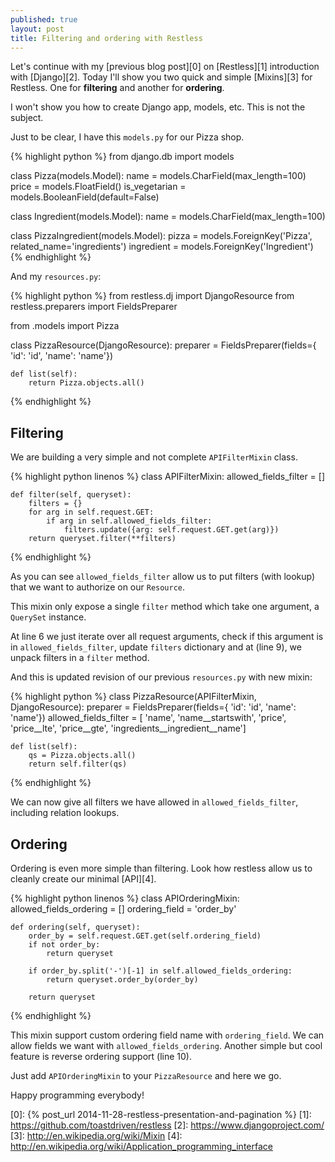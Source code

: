 ```yaml
---
published: true
layout: post
title: Filtering and ordering with Restless
---
```


Let's continue with my [previous blog post][0] on [Restless][1] introduction with [Django][2].
Today I'll show you two quick and simple [Mixins][3] for Restless. One for **filtering** and another for **ordering**.

I won't show you how to create Django app, models, etc. This is not the subject. 

Just to be clear, I have this `models.py` for our Pizza shop.

{% highlight python %}
from django.db import models


class Pizza(models.Model):
    name = models.CharField(max_length=100)
    price = models.FloatField()
    is_vegetarian = models.BooleanField(default=False)


class Ingredient(models.Model):
    name = models.CharField(max_length=100)


class PizzaIngredient(models.Model):
    pizza = models.ForeignKey('Pizza', related_name='ingredients')
    ingredient = models.ForeignKey('Ingredient')
{% endhighlight %}


And my `resources.py`:

{% highlight python %}
from restless.dj import DjangoResource
from restless.preparers import FieldsPreparer

from .models import Pizza


class PizzaResource(DjangoResource):
    preparer = FieldsPreparer(fields={
        'id': 'id', 'name': 'name'})
    
    def list(self):
        return Pizza.objects.all()
{% endhighlight %}

## Filtering

We are building a very simple and not complete `APIFilterMixin` class.

{% highlight python linenos %}
class APIFilterMixin:
    allowed_fields_filter = []

    def filter(self, queryset):
        filters = {}
        for arg in self.request.GET:
            if arg in self.allowed_fields_filter:
                filters.update({arg: self.request.GET.get(arg)})
        return queryset.filter(**filters)
{% endhighlight %}

As you can see `allowed_fields_filter` allow us to put filters (with lookup) that we want to authorize on our `Resource`.

This mixin only expose a single `filter` method which take one argument, a `QuerySet` instance.

At line 6 we just iterate over all request arguments, check if this argument is in `allowed_fields_filter`, update `filters` dictionary and at (line 9), we unpack filters in a `filter` method.

And this is updated revision of our previous `resources.py` with new mixin:

{% highlight python %}
class PizzaResource(APIFilterMixin, DjangoResource):
    preparer = FieldsPreparer(fields={
        'id': 'id', 'name': 'name'})
    allowed_fields_filter = [
        'name', 'name__startswith',
        'price', 'price__lte', 'price__gte',
        'ingredients__ingredient__name']

    def list(self):
        qs = Pizza.objects.all()
        return self.filter(qs)
{% endhighlight %}

We can now give all filters we have allowed in `allowed_fields_filter`, including relation lookups.

## Ordering

Ordering is even more simple than filtering. Look how restless allow us to cleanly create our minimal [API][4].

{% highlight python linenos %}
class APIOrderingMixin:
    allowed_fields_ordering = []
    ordering_field = 'order_by'

    def ordering(self, queryset):
        order_by = self.request.GET.get(self.ordering_field)
        if not order_by:
            return queryset

        if order_by.split('-')[-1] in self.allowed_fields_ordering:
            return queryset.order_by(order_by)

        return queryset
{% endhighlight %}

This mixin support custom ordering field name with `ordering_field`. We can allow fields we want with `allowed_fields_ordering`.
Another simple but cool feature is reverse ordering support (line 10).


Just add `APIOrderingMixin` to your `PizzaResource` and here we go.

Happy programming everybody!

[0]: {% post_url 2014-11-28-restless-presentation-and-pagination %}
[1]: https://github.com/toastdriven/restless
[2]: https://www.djangoproject.com/
[3]: http://en.wikipedia.org/wiki/Mixin
[4]: http://en.wikipedia.org/wiki/Application_programming_interface